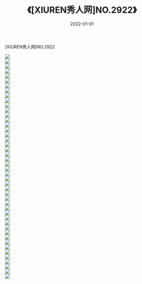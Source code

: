 ﻿---
layout: post
title:  《[XIUREN秀人网]NO.2922》
date:   2022-01-01
img: http://pic.660000.xyz/1:/秀人网/秀人网第03部分/[XIUREN秀人网]NO.2922/000.jpg
categories: [美女, 清纯, 唯美]
---

[XIUREN秀人网]NO.2922

 ![](http://pic.660000.xyz/1:/秀人网/秀人网第03部分/[XIUREN秀人网]NO.2922/001.jpg) <br>![](http://pic.660000.xyz/1:/秀人网/秀人网第03部分/[XIUREN秀人网]NO.2922/002.jpg) <br>![](http://pic.660000.xyz/1:/秀人网/秀人网第03部分/[XIUREN秀人网]NO.2922/003.jpg) <br>![](http://pic.660000.xyz/1:/秀人网/秀人网第03部分/[XIUREN秀人网]NO.2922/004.jpg) <br>![](http://pic.660000.xyz/1:/秀人网/秀人网第03部分/[XIUREN秀人网]NO.2922/005.jpg) <br>![](http://pic.660000.xyz/1:/秀人网/秀人网第03部分/[XIUREN秀人网]NO.2922/006.jpg) <br>![](http://pic.660000.xyz/1:/秀人网/秀人网第03部分/[XIUREN秀人网]NO.2922/007.jpg) <br>![](http://pic.660000.xyz/1:/秀人网/秀人网第03部分/[XIUREN秀人网]NO.2922/008.jpg) <br>![](http://pic.660000.xyz/1:/秀人网/秀人网第03部分/[XIUREN秀人网]NO.2922/009.jpg) <br>![](http://pic.660000.xyz/1:/秀人网/秀人网第03部分/[XIUREN秀人网]NO.2922/010.jpg) <br>![](http://pic.660000.xyz/1:/秀人网/秀人网第03部分/[XIUREN秀人网]NO.2922/011.jpg) <br>![](http://pic.660000.xyz/1:/秀人网/秀人网第03部分/[XIUREN秀人网]NO.2922/012.jpg) <br>![](http://pic.660000.xyz/1:/秀人网/秀人网第03部分/[XIUREN秀人网]NO.2922/013.jpg) <br>![](http://pic.660000.xyz/1:/秀人网/秀人网第03部分/[XIUREN秀人网]NO.2922/014.jpg) <br>![](http://pic.660000.xyz/1:/秀人网/秀人网第03部分/[XIUREN秀人网]NO.2922/015.jpg) <br>![](http://pic.660000.xyz/1:/秀人网/秀人网第03部分/[XIUREN秀人网]NO.2922/016.jpg) <br>![](http://pic.660000.xyz/1:/秀人网/秀人网第03部分/[XIUREN秀人网]NO.2922/017.jpg) <br>![](http://pic.660000.xyz/1:/秀人网/秀人网第03部分/[XIUREN秀人网]NO.2922/018.jpg) <br>![](http://pic.660000.xyz/1:/秀人网/秀人网第03部分/[XIUREN秀人网]NO.2922/019.jpg) <br>![](http://pic.660000.xyz/1:/秀人网/秀人网第03部分/[XIUREN秀人网]NO.2922/020.jpg) <br>![](http://pic.660000.xyz/1:/秀人网/秀人网第03部分/[XIUREN秀人网]NO.2922/021.jpg) <br>![](http://pic.660000.xyz/1:/秀人网/秀人网第03部分/[XIUREN秀人网]NO.2922/022.jpg) <br>![](http://pic.660000.xyz/1:/秀人网/秀人网第03部分/[XIUREN秀人网]NO.2922/023.jpg) <br>![](http://pic.660000.xyz/1:/秀人网/秀人网第03部分/[XIUREN秀人网]NO.2922/024.jpg) <br>![](http://pic.660000.xyz/1:/秀人网/秀人网第03部分/[XIUREN秀人网]NO.2922/025.jpg) <br>![](http://pic.660000.xyz/1:/秀人网/秀人网第03部分/[XIUREN秀人网]NO.2922/026.jpg) <br>![](http://pic.660000.xyz/1:/秀人网/秀人网第03部分/[XIUREN秀人网]NO.2922/027.jpg) <br>![](http://pic.660000.xyz/1:/秀人网/秀人网第03部分/[XIUREN秀人网]NO.2922/028.jpg) <br>![](http://pic.660000.xyz/1:/秀人网/秀人网第03部分/[XIUREN秀人网]NO.2922/029.jpg) <br>![](http://pic.660000.xyz/1:/秀人网/秀人网第03部分/[XIUREN秀人网]NO.2922/030.jpg) <br>![](http://pic.660000.xyz/1:/秀人网/秀人网第03部分/[XIUREN秀人网]NO.2922/031.jpg) <br>![](http://pic.660000.xyz/1:/秀人网/秀人网第03部分/[XIUREN秀人网]NO.2922/032.jpg) <br>![](http://pic.660000.xyz/1:/秀人网/秀人网第03部分/[XIUREN秀人网]NO.2922/033.jpg) <br>![](http://pic.660000.xyz/1:/秀人网/秀人网第03部分/[XIUREN秀人网]NO.2922/034.jpg) <br>![](http://pic.660000.xyz/1:/秀人网/秀人网第03部分/[XIUREN秀人网]NO.2922/035.jpg) <br>![](http://pic.660000.xyz/1:/秀人网/秀人网第03部分/[XIUREN秀人网]NO.2922/036.jpg) <br>![](http://pic.660000.xyz/1:/秀人网/秀人网第03部分/[XIUREN秀人网]NO.2922/037.jpg) <br>![](http://pic.660000.xyz/1:/秀人网/秀人网第03部分/[XIUREN秀人网]NO.2922/038.jpg) <br>![](http://pic.660000.xyz/1:/秀人网/秀人网第03部分/[XIUREN秀人网]NO.2922/039.jpg) <br>![](http://pic.660000.xyz/1:/秀人网/秀人网第03部分/[XIUREN秀人网]NO.2922/040.jpg) <br>![](http://pic.660000.xyz/1:/秀人网/秀人网第03部分/[XIUREN秀人网]NO.2922/041.jpg) <br>![](http://pic.660000.xyz/1:/秀人网/秀人网第03部分/[XIUREN秀人网]NO.2922/042.jpg) <br>![](http://pic.660000.xyz/1:/秀人网/秀人网第03部分/[XIUREN秀人网]NO.2922/043.jpg) <br>![](http://pic.660000.xyz/1:/秀人网/秀人网第03部分/[XIUREN秀人网]NO.2922/044.jpg) <br>![](http://pic.660000.xyz/1:/秀人网/秀人网第03部分/[XIUREN秀人网]NO.2922/045.jpg) <br>![](http://pic.660000.xyz/1:/秀人网/秀人网第03部分/[XIUREN秀人网]NO.2922/046.jpg) <br>